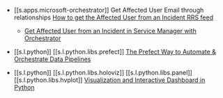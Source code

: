 

- [[s.apps.microsoft-orchestrator]] Get Affected User Email through relationships [How to get the Affected User from an Incident RRS feed][1]
  - [Get Affected User from an Incident in Service Manager with Orchestrator][2]
-  [[s.l.python]] [[s.l.python.libs.prefect]] [The Prefect Way to Automate & Orchestrate Data Pipelines][3]
  
  -  [[s.l.python]] [[s.l.python.libs.holoviz]] [[s.l.python.libs.panel]] [[s.l.python.libs.hvplot]] [Visualization and Interactive Dashboard in Python][4]

[1]: https://social.technet.microsoft.com/Forums/en-US/614749e4-704d-4098-86a6-8d47b0de4730/how-to-get-the-affected-user-from-an-incident?forum=scogeneral
[2]: http://systemcenterme.com/get-affected-user-from-an-incident-in-service-manager-with-orchestrator/
[3]: https://towardsdatascience.com/the-prefect-way-to-automate-orchestrate-data-pipelines-d4465638bac2
[4]: https://towardsdatascience.com/visualization-and-interactive-dashboard-in-python-c2f2a88b2ba3

